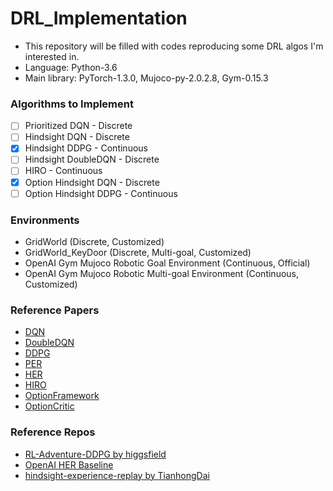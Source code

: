 # DRL_Implementation

- This repository will be filled with codes reproducing some DRL algos I'm interested in.
- Language: Python-3.6
- Main library: PyTorch-1.3.0, Mujoco-py-2.0.2.8, Gym-0.15.3  

### Algorithms to Implement
- [ ] Prioritized DQN - Discrete
- [ ] Hindsight DQN - Discrete
- [X] Hindsight DDPG - Continuous
- [ ] Hindsight DoubleDQN - Discrete
- [ ] HIRO - Continuous
- [X] Option Hindsight DQN - Discrete
- [ ] Option Hindsight DDPG - Continuous

### Environments
* GridWorld (Discrete, Customized)
* GridWorld_KeyDoor (Discrete, Multi-goal, Customized)
* OpenAI Gym Mujoco Robotic Goal Environment (Continuous, Official)
* OpenAI Gym Mujoco Robotic Multi-goal Environment (Continuous, Customized)

### Reference Papers
* [DQN](https://www.nature.com/articles/nature14236?wm=book_wap_0005)
* [DoubleDQN](https://www.aaai.org/ocs/index.php/AAAI/AAAI16/paper/viewPaper/12389)
* [DDPG](https://arxiv.org/abs/1509.02971)
* [PER](https://arxiv.org/abs/1511.05952)
* [HER](http://papers.nips.cc/paper/7090-hindsight-experience-replay)
* [HIRO](http://papers.nips.cc/paper/7591-data-efficient-hierarchical-reinforcement-learning.pdf)
* [OptionFramework](https://www.sciencedirect.com/science/article/pii/S0004370299000521)
* [OptionCritic](https://www.aaai.org/ocs/index.php/AAAI/AAAI17/paper/viewPaper/14858)

### Reference Repos
* [RL-Adventure-DDPG by higgsfield](https://github.com/higgsfield/RL-Adventure-2/blob/master/5.ddpg.ipynb)
* [OpenAI HER Baseline](https://github.com/openai/baselines/tree/master/baselines/her)
* [hindsight-experience-replay by TianhongDai](https://github.com/TianhongDai/hindsight-experience-replay)